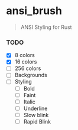 # ansi_brush

> ANSI Styling for Rust

### TODO

- [x] 8 colors
- [x] 16 colors
- [ ] 256 colors
- [ ] Backgrounds
- [ ] Styling
  - [ ] Bold
  - [ ] Faint
  - [ ] Italic
  - [ ] Underline
  - [ ] Slow blink
  - [ ] Rapid Blink
